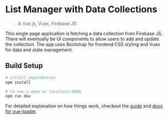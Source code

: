 # List Manager with Data Collections

> A Vue.js, Vuex, Firebase JS

This single page application is fetching a data collection from Firebase JS. There will eventually be UI components to allow users to add and update the collection. The app uses Bootstrap for frontend CSS styling and Vuex for data and state management.

## Build Setup

``` bash
# install dependencies
npm install

# to see a demo at localhost:8080
npm run dev
```

For detailed explanation on how things work, checkout the [guide](http://vuejs-templates.github.io/webpack/) and [docs for vue-loader](http://vuejs.github.io/vue-loader).
